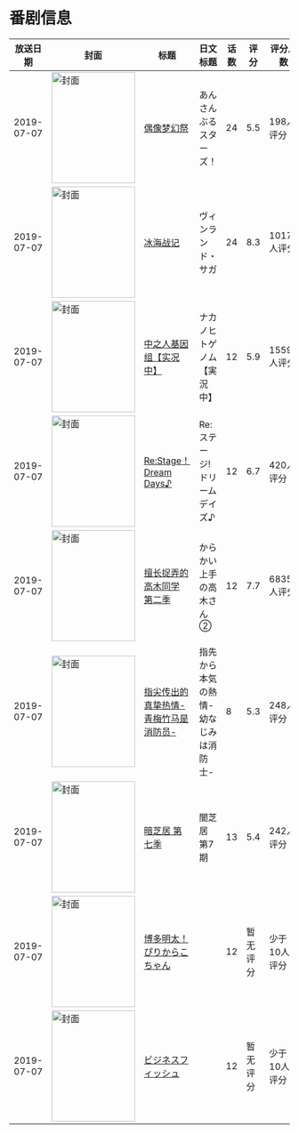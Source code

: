 # 番剧信息

|放送日期|封面|标题|日文标题|话数|评分|评分人数|
|---|---|---|---|---|---|---|
|2019-07-07|<img src="//lain.bgm.tv/pic/cover/c/4d/e3/159159_rSKms.jpg" alt="封面" style="width:150px;height:200px;object-fit:cover;">|[偶像梦幻祭](https://bangumi.tv/subject/159159)|あんさんぶるスターズ！|24|5.5|198人评分|
|2019-07-07|<img src="//lain.bgm.tv/pic/cover/c/31/8f/240386_6Q62q.jpg" alt="封面" style="width:150px;height:200px;object-fit:cover;">|[冰海战记](https://bangumi.tv/subject/240386)|ヴィンランド・サガ|24|8.3|10176人评分|
|2019-07-07|<img src="//lain.bgm.tv/pic/cover/c/88/88/247548_3SQYx.jpg" alt="封面" style="width:150px;height:200px;object-fit:cover;">|[中之人基因组【实况中】](https://bangumi.tv/subject/247548)|ナカノヒトゲノム【実況中】|12|5.9|1559人评分|
|2019-07-07|<img src="//lain.bgm.tv/pic/cover/c/65/6d/252321_6JO8N.jpg" alt="封面" style="width:150px;height:200px;object-fit:cover;">|[Re:Stage！Dream Days♪](https://bangumi.tv/subject/252321)|Re:ステージ! ドリームデイズ♪|12|6.7|420人评分|
|2019-07-07|<img src="//lain.bgm.tv/pic/cover/c/f5/c8/271151_UB2n6.jpg" alt="封面" style="width:150px;height:200px;object-fit:cover;">|[擅长捉弄的高木同学 第二季](https://bangumi.tv/subject/271151)|からかい上手の高木さん②|12|7.7|6835人评分|
|2019-07-07|<img src="/img/no_icon_subject.png" alt="封面" style="width:150px;height:200px;object-fit:cover;">|[指尖传出的真挚热情-青梅竹马是消防员-](https://bangumi.tv/subject/283272)|指先から本気の熱情-幼なじみは消防士-|8|5.3|248人评分|
|2019-07-07|<img src="//lain.bgm.tv/pic/cover/c/4b/10/283480_6gnDY.jpg" alt="封面" style="width:150px;height:200px;object-fit:cover;">|[暗芝居 第七季](https://bangumi.tv/subject/283480)|闇芝居 第7期|13|5.4|242人评分|
|2019-07-07|<img src="//lain.bgm.tv/pic/cover/c/fe/9c/285513_jtJfM.jpg" alt="封面" style="width:150px;height:200px;object-fit:cover;">|[博多明太！ぴりからこちゃん](https://bangumi.tv/subject/285513)||12|暂无评分|少于10人评分|
|2019-07-07|<img src="//lain.bgm.tv/pic/cover/c/0f/c6/285517_c8CKR.jpg" alt="封面" style="width:150px;height:200px;object-fit:cover;">|[ビジネスフィッシュ](https://bangumi.tv/subject/285517)||12|暂无评分|少于10人评分|
